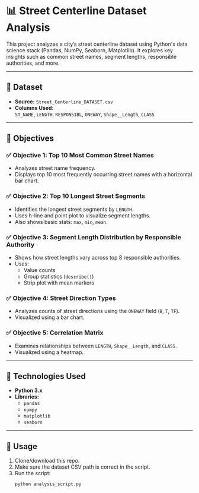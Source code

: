 # 📊 Street Centerline Dataset Analysis

This project analyzes a city’s street centerline dataset using Python's data science stack (Pandas, NumPy, Seaborn, Matplotlib). It explores key insights such as common street names, segment lengths, responsible authorities, and more.

---

## 📁 Dataset

- **Source:** `Street_Centerline_DATASET.csv`
- **Columns Used:**  
  `ST_NAME`, `LENGTH`, `RESPONSIBL`, `ONEWAY`, `Shape__Length`, `CLASS`

---

## 🎯 Objectives

### ✅ Objective 1: Top 10 Most Common Street Names
- Analyzes street name frequency.
- Displays top 10 most frequently occurring street names with a horizontal bar chart.

### ✅ Objective 2: Top 10 Longest Street Segments
- Identifies the longest street segments by `LENGTH`.
- Uses h-line and point plot to visualize segment lengths.
- Also shows basic stats: `max`, `min`, `mean`.

### ✅ Objective 3: Segment Length Distribution by Responsible Authority
- Shows how street lengths vary across top 8 responsible authorities.
- Uses:
  - Value counts
  - Group statistics (`describe()`)
  - Strip plot with mean markers

### ✅ Objective 4: Street Direction Types
- Analyzes counts of street directions using the `ONEWAY` field (`B`, `T`, `TF`).
- Visualized using a bar chart.

### ✅ Objective 5: Correlation Matrix
- Examines relationships between `LENGTH`, `Shape__Length`, and `CLASS`.
- Visualized using a heatmap.

---

## 🧰 Technologies Used

- **Python 3.x**
- **Libraries:**
  - `pandas`
  - `numpy`
  - `matplotlib`
  - `seaborn`

---

## 📌 Usage

1. Clone/download this repo.
2. Make sure the dataset CSV path is correct in the script.
3. Run the script:
   ```bash
   python analysis_script.py
